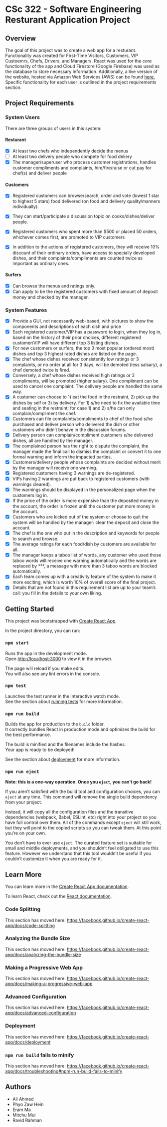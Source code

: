 # CSc 322 - Software Engineering Resturant Application Project

## Overview

The goal of this project was to create a web app for a resturant. Functionality was created for First-Time Visitors, Customers, VIP Custoemrs, Chefs, Drivers, and Managers. React was used for the core functionality of the app and Cloud Firestore (Google Firebase) was used as the database to store necessary information. Additionally, a live version of the website, hosted via Amazon Web Services (AWS) can be found [here.](https://master.d1v9tmlnzqp25u.amplifyapp.com/Home) Specific functionality for each user is outlined in the project requirements section.

## Project Requirements

### System Users

There are three groups of users in this system:

#### Resturant

- [x] At least two chefs who independently decide the menus
- [ ] At least two delivery people who compete for food deliery
- [x] The manager/superuser who process customer registrations, handles customer compliments and complaints, hire/fire/raise or cut pay for chef(s) and deliver people

#### Customers

- [x] Registered customers can browse/search, order and vote (lowest 1 star to highest 5 stars) food delivered (on food and delivery quality/manners individually).
- [x] They can start/participate a discussion topic on cooks/dishes/deliver people.

- [x] Registered customers who spent more than $500 or placed 50 orders, whichever comes first, are promoted to VIP customers
- [x] In addition to the actions of registered customers, they will receive 10% discount of their ordinary orders, have access to specially developed dishes, and their complaints/compliments are counted twice as important as ordinary ones. 

#### Surfers

- [x] Can browse the menus and ratings only.
- [x] Can apply to be the registered customers with fixed amount of deposit money and checked by the manager.

### System Features

- [x] Provide a GUI, not necessarily web-based, with pictures to show the components and descriptions of each dish and price
- [x] Each registered customer/VIP has a password to login, when they log in, based on the history of their prior choices, different registered customer/VIP will have different top 3 listing dishes.
- [x] For new customers or surfers, the top 3 most popular (ordered most) dishes and top 3 highest rated dishes are listed on the page.
- [x] The chef whose dishes received consistently low ratings or 3 complaints, or no order at all for 3 days, will be demoted (less salsary), a chef demoted twice is fired.
- [x] Conversely, a chef whose dishes received high ratings or 3 compliments, will be promoted (higher salary). One compliment can be used to cancel one complaint. The delivery people are handled the same way.
- [x] A customer can choose to 1) eat the food in the restraint, 2) pick up the dishes by self or 3) by delivery. For 1) s/he need to fix the available time and seating in the restraint; for case 1) and 2) s/he can only complain/compliment the chef.
- [x] Customers can file complaints/compliments to chef of the food s/he purchased and deliver person who delivered the dish or other customers who didn’t behave in the discussion forums. 
- [x] Delivery person can complain/compliment customers s/he delivered dishes, all are handled by the manager. 
- [x] The complained person has the right to dispute the complaint, the manager made the final call to dismiss the complaint or convert it to one formal warning and inform the impacted parties. 
- [x] Customers/delivery people whose complaints are decided without merit by the manager will receive one warning.
- [x] Registered customers having 3 warnings are de-registered. 
- [x] VIPs having 2 warnings are put back to registered customers (with warnings cleared). 
- [x] The warnings should be displayed in the personalized page when the customers log in.
- [x] If the price of the order is more expensive than the deposited money in the account, the order is frozen until the customer put more money in the account.
- [x] Customers who are kicked out of the system or choose to quit the system will be handled by the manager: clear the deposit and close the account.
- [x] The chef is the one who put in the description and keywords for people to search and browse. 
- [x] The average ratings for each food/dish by customers are available for all. 
- [x] The manager keeps a taboo list of words, any customer who used those taboo words will receive one warning automatically and the words are replaced by \*\*\*, a message with more than 3 taboo words are blocked automatically. 
- [x] Each team comes up with a creativity feature of the system to make it more exciting, which is worth 10% of overall score of the final project. 
- [x] Details that are not found in this requirement list are up to your team’s call: you fill in the details to your own liking.

## Getting Started

This project was bootstrapped with [Create React App](https://github.com/facebook/create-react-app).

In the project directory, you can run:

### `npm start`

Runs the app in the development mode.<br />
Open [http://localhost:3000](http://localhost:3000) to view it in the browser.

The page will reload if you make edits.<br />
You will also see any lint errors in the console.

### `npm test`

Launches the test runner in the interactive watch mode.<br />
See the section about [running tests](https://facebook.github.io/create-react-app/docs/running-tests) for more information.

### `npm run build`

Builds the app for production to the `build` folder.<br />
It correctly bundles React in production mode and optimizes the build for the best performance.

The build is minified and the filenames include the hashes.<br />
Your app is ready to be deployed!

See the section about [deployment](https://facebook.github.io/create-react-app/docs/deployment) for more information.

### `npm run eject`

**Note: this is a one-way operation. Once you `eject`, you can’t go back!**

If you aren’t satisfied with the build tool and configuration choices, you can `eject` at any time. This command will remove the single build dependency from your project.

Instead, it will copy all the configuration files and the transitive dependencies (webpack, Babel, ESLint, etc) right into your project so you have full control over them. All of the commands except `eject` will still work, but they will point to the copied scripts so you can tweak them. At this point you’re on your own.

You don’t have to ever use `eject`. The curated feature set is suitable for small and middle deployments, and you shouldn’t feel obligated to use this feature. However we understand that this tool wouldn’t be useful if you couldn’t customize it when you are ready for it.

## Learn More

You can learn more in the [Create React App documentation](https://facebook.github.io/create-react-app/docs/getting-started).

To learn React, check out the [React documentation](https://reactjs.org/).

### Code Splitting

This section has moved here: https://facebook.github.io/create-react-app/docs/code-splitting

### Analyzing the Bundle Size

This section has moved here: https://facebook.github.io/create-react-app/docs/analyzing-the-bundle-size

### Making a Progressive Web App

This section has moved here: https://facebook.github.io/create-react-app/docs/making-a-progressive-web-app

### Advanced Configuration

This section has moved here: https://facebook.github.io/create-react-app/docs/advanced-configuration

### Deployment

This section has moved here: https://facebook.github.io/create-react-app/docs/deployment

### `npm run build` fails to minify

This section has moved here: https://facebook.github.io/create-react-app/docs/troubleshooting#npm-run-build-fails-to-minify

## Authors

- Ali Ahmed
- Phyo Zaw Hein
- Eram Ma
- Mitchu Mui
- Ravid Rahman
